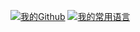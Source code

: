 <!--
**SmallK111407/SmallK111407** is a ✨ _special_ ✨ repository because its `README.md` (this file) appears on your GitHub profile.

Here are some ideas to get you started:

- 🔭 I’m currently working on ...
- 🌱 I’m currently learning ...
- 👯 I’m looking to collaborate on ...
- 🤔 I’m looking for help with ...
- 💬 Ask me about ...
- 📫 How to reach me: ...
- 😄 Pronouns: ...
- ⚡ Fun fact: ...
-->
[![我的Github](https://github-readme-stats.vercel.app/api?username=SmallK111407)](https://github.com/SmallK111407)
[![我的常用语言](https//github-readme-stats.vercel.app/api/top-langs/?username=SmallK111407)](https://github.com/SmallK111407)
